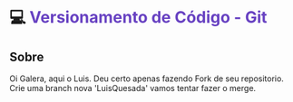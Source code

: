 # 💻 <span style="color: #6842c2"> Versionamento de Código - Git </span>

## Sobre

Oi Galera, aqui o Luis. Deu certo apenas fazendo Fork de seu repositorio. Crie uma branch nova 'LuisQuesada'
vamos tentar fazer o merge.

